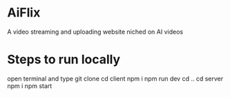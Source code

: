 # AiFlix
A video streaming and uploading website niched on AI videos

# Steps to run locally
open terminal and type git clone <this project url>
cd client 
npm i 
npm run dev
cd ..
cd server
npm i
npm start

